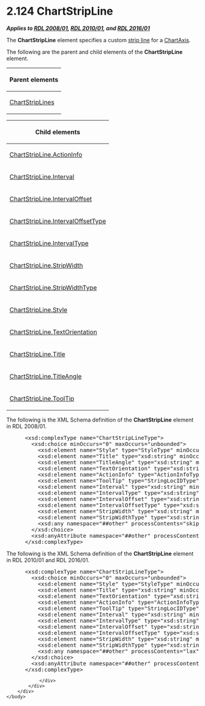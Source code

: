 <html dir="LTR" xmlns:mshelp="http://msdn.microsoft.com/mshelp" xmlns:ddue="http://ddue.schemas.microsoft.com/authoring/2003/5" xmlns:xlink="http://www.w3.org/1999/xlink" xmlns:tool="http://www.microsoft.com/tooltip">
    <head>
        <meta http-equiv="Content-Type" content="text/html; CHARSET=utf-8"></meta>
        <meta name="save" content="history"></meta>
        <title>2.124 ChartStripLine</title>
        <xml>
            <mshelp:toctitle title="2.124 ChartStripLine"></mshelp:toctitle>
            <mshelp:rltitle title="[MS-RDL]: ChartStripLine"></mshelp:rltitle>
            <mshelp:keyword index="A" term="4b96c12c-5a8d-4335-b76c-da86e7328c63"></mshelp:keyword>
            <mshelp:attr name="DCSext.ContentType" value="open specification"></mshelp:attr>
            <mshelp:attr name="AssetID" value="4b96c12c-5a8d-4335-b76c-da86e7328c63"></mshelp:attr>
            <mshelp:attr name="TopicType" value="kbRef"></mshelp:attr>
            <mshelp:attr name="DCSext.Title" value="[MS-RDL]: ChartStripLine" />
        </xml>
    </head>
    <body>
        <div id="header">
            <h1 class="heading">2.124 ChartStripLine</h1>
        </div>
        <div id="mainSection">
            <div id="mainBody">
                <div id="allHistory" class="saveHistory"></div>
                <div id="sectionSection0" class="section" name="collapseableSection">
                    

<p><b><i>Applies to </i></b><a href="1e855f94-4617-47e4-b89e-0856c6cb420f.htm"><b><i>RDL 2008/01</i></b></a><b><i>,
</i></b><a href="3428e690-a348-4ec7-8a6a-8efb42d2cdee.htm"><b><i>RDL 2010/01</i></b></a><b><i>,
and </i></b><a href="52ce3983-2bfc-4e72-9359-42aaf5fe4509.htm"><b><i>RDL 2016/01</i></b></a></p>

<p>The <b>ChartStripLine</b> element specifies a custom <a href="b2482b3f-74ab-4ca8-a9e5-c07955011743.htm#gt_de75ec20-516b-451b-9331-ccc4dc2f5702">strip line</a> for a <a href="0c19f1cb-ef68-4c28-a2d0-8601b7fd0f32.htm">ChartAxis</a>.</p>

<p>The following are the parent and child elements of the <b>ChartStripLine</b>
element.</p>

<table>
 <thead>
  <tr>
   <th>
   <p>Parent elements </p>
   </th>
  </tr>
 </thead>
 <tr>
  <td>
  <p><a href="a6a3bbd4-9155-4f71-b17d-a8202bc77cd7.htm">ChartStripLines</a></p>
  </td>
 </tr>
</table>

<p> </p>

<table>
 <thead>
  <tr>
   <th>
   <p>Child elements </p>
   </th>
  </tr>
 </thead>
 <tr>
  <td>
  <p><a href="f38a3c15-2a80-490f-93bd-b30ea8fea353.htm">ChartStripLine.ActionInfo</a>
  </p>
  </td>
 </tr>
 <tr>
  <td>
  <p><a href="45d13a99-cccf-41b6-b431-f200bd70f2d5.htm">ChartStripLine.Interval</a>
  </p>
  </td>
 </tr>
 <tr>
  <td>
  <p><a href="e99b96e2-806b-473d-8cee-28e433cee235.htm">ChartStripLine.IntervalOffset</a>
  </p>
  </td>
 </tr>
 <tr>
  <td>
  <p><a href="51c68c9f-850a-4f30-a950-75bba2a5e582.htm">ChartStripLine.IntervalOffsetType</a>
  </p>
  </td>
 </tr>
 <tr>
  <td>
  <p><a href="b913afb0-cdfd-40c8-83d5-ccf77140e70c.htm">ChartStripLine.IntervalType</a>
  </p>
  </td>
 </tr>
 <tr>
  <td>
  <p><a href="295d2770-90e2-4358-a4e3-37bbcb458c2d.htm">ChartStripLine.StripWidth</a>
  </p>
  </td>
 </tr>
 <tr>
  <td>
  <p><a href="5acfb7b5-2cd6-4d26-af39-83af8e912db3.htm">ChartStripLine.StripWidthType</a>
  </p>
  </td>
 </tr>
 <tr>
  <td>
  <p><a href="c382be4a-3c35-49ca-9a7d-c89128fb4281.htm">ChartStripLine.Style</a>
  </p>
  </td>
 </tr>
 <tr>
  <td>
  <p><a href="b84c4f2a-4869-4241-ab98-61138de093a8.htm">ChartStripLine.TextOrientation</a>
  </p>
  </td>
 </tr>
 <tr>
  <td>
  <p><a href="08fd8de6-a566-4621-b451-46456fbc04d5.htm">ChartStripLine.Title</a>
  </p>
  </td>
 </tr>
 <tr>
  <td>
  <p><a href="dda51f9c-fbae-4f69-a027-3303634d9040.htm">ChartStripLine.TitleAngle</a></p>
  </td>
 </tr>
 <tr>
  <td>
  <p><a href="979b15dc-7443-4fe8-874f-3df7941a1f76.htm">ChartStripLine.ToolTip</a></p>
  </td>
 </tr>
</table>

<p>The following is the XML Schema definition of the <b>ChartStripLine</b>
element in RDL 2008/01.</p>

<dl>
<dd>
<div><pre> &lt;xsd:complexType name=&quot;ChartStripLineType&quot;&gt;
   &lt;xsd:choice minOccurs=&quot;0&quot; maxOccurs=&quot;unbounded&quot;&gt;
     &lt;xsd:element name=&quot;Style&quot; type=&quot;StyleType&quot; minOccurs=&quot;0&quot; /&gt;
     &lt;xsd:element name=&quot;Title&quot; type=&quot;xsd:string&quot; minOccurs=&quot;0&quot; /&gt;
     &lt;xsd:element name=&quot;TitleAngle&quot; type=&quot;xsd:string&quot; minOccurs=&quot;0&quot; /&gt;
     &lt;xsd:element name=&quot;TextOrientation&quot; type=&quot;xsd:string&quot; minOccurs=&quot;0&quot; /&gt;
     &lt;xsd:element name=&quot;ActionInfo&quot; type=&quot;ActionInfoType&quot; minOccurs=&quot;0&quot; /&gt;
     &lt;xsd:element name=&quot;ToolTip&quot; type=&quot;StringLocIDType&quot; minOccurs=&quot;0&quot; /&gt;
     &lt;xsd:element name=&quot;Interval&quot; type=&quot;xsd:string&quot; minOccurs=&quot;0&quot; /&gt;
     &lt;xsd:element name=&quot;IntervalType&quot; type=&quot;xsd:string&quot; minOccurs=&quot;0&quot; /&gt;
     &lt;xsd:element name=&quot;IntervalOffset&quot; type=&quot;xsd:string&quot; minOccurs=&quot;0&quot; /&gt;
     &lt;xsd:element name=&quot;IntervalOffsetType&quot; type=&quot;xsd:string&quot; minOccurs=&quot;0&quot; /&gt;
     &lt;xsd:element name=&quot;StripWidth&quot; type=&quot;xsd:string&quot; minOccurs=&quot;0&quot; /&gt;
     &lt;xsd:element name=&quot;StripWidthType&quot; type=&quot;xsd:string&quot; minOccurs=&quot;0&quot; /&gt;
     &lt;xsd:any namespace=&quot;##other&quot; processContents=&quot;skip&quot; /&gt;
   &lt;/xsd:choice&gt;
   &lt;xsd:anyAttribute namespace=&quot;##other&quot; processContents=&quot;skip&quot; /&gt;
 &lt;/xsd:complexType&gt;
</pre></div>
</dd></dl>

<p>The following is the XML Schema definition of the <b>ChartStripLine</b>
element in RDL 2010/01 and RDL 2016/01.</p>

<dl>
<dd>
<div><pre> &lt;xsd:complexType name=&quot;ChartStripLineType&quot;&gt;
   &lt;xsd:choice minOccurs=&quot;0&quot; maxOccurs=&quot;unbounded&quot;&gt;
     &lt;xsd:element name=&quot;Style&quot; type=&quot;StyleType&quot; minOccurs=&quot;0&quot; /&gt;
     &lt;xsd:element name=&quot;Title&quot; type=&quot;xsd:string&quot; minOccurs=&quot;0&quot; /&gt;
     &lt;xsd:element name=&quot;TextOrientation&quot; type=&quot;xsd:string&quot; minOccurs=&quot;0&quot; /&gt;
     &lt;xsd:element name=&quot;ActionInfo&quot; type=&quot;ActionInfoType&quot; minOccurs=&quot;0&quot; /&gt;
     &lt;xsd:element name=&quot;ToolTip&quot; type=&quot;StringLocIDType&quot; minOccurs=&quot;0&quot; /&gt;
     &lt;xsd:element name=&quot;Interval&quot; type=&quot;xsd:string&quot; minOccurs=&quot;0&quot; /&gt;
     &lt;xsd:element name=&quot;IntervalType&quot; type=&quot;xsd:string&quot; minOccurs=&quot;0&quot; /&gt;
     &lt;xsd:element name=&quot;IntervalOffset&quot; type=&quot;xsd:string&quot; minOccurs=&quot;0&quot; /&gt;
     &lt;xsd:element name=&quot;IntervalOffsetType&quot; type=&quot;xsd:string&quot; minOccurs=&quot;0&quot; /&gt;
     &lt;xsd:element name=&quot;StripWidth&quot; type=&quot;xsd:string&quot; minOccurs=&quot;0&quot; /&gt;
     &lt;xsd:element name=&quot;StripWidthType&quot; type=&quot;xsd:string&quot; minOccurs=&quot;0&quot; /&gt;
     &lt;xsd:any namespace=&quot;##other&quot; processContents=&quot;lax&quot; /&gt;
   &lt;/xsd:choice&gt;
   &lt;xsd:anyAttribute namespace=&quot;##other&quot; processContents=&quot;lax&quot; /&gt;
 &lt;/xsd:complexType&gt;
</pre></div>
</dd></dl>


                </div>
            </div>
        </div>
    </body>
</html>